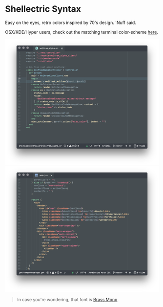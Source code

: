 # Shellectric Syntax

Easy on the eyes, retro colors inspired by 70's design. 'Nuff said.

OSX/KDE/Hyper users, check out the matching terminal color-scheme [here](https://github.com/fonsecapeter/shellectric-color-scheme).

![shellectric ruby](https://raw.githubusercontent.com/fonsecapeter/shellectric-syntax/master/media/shellectric-atom.png "shellectric-atom.png")
![shellectric ruby](https://raw.githubusercontent.com/fonsecapeter/shellectric-syntax/master/media/shellectric-jsx.png "shellectric-jsx.png")

> In case you're wondering, that font is [Brass Mono](https://github.com/fonsecapeter/brass_mono).
